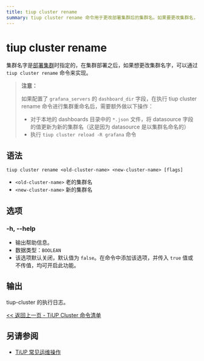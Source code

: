 ```yaml
---
title: tiup cluster rename
summary: tiup cluster rename 命令用于更改部署集群后的集群名。如果要更改集群名，可以使用 tiup cluster rename <old-cluster-name> <new-cluster-name> 命令。注意：如果配置了 grafana_servers 的 dashboard_dir 字段，需要更新本地 dashboards 目录中的 *.json 文件的 datasource 字段的值，并执行 tiup cluster reload -R grafana 命令。执行日志将输出到 tiup-cluster。
---
```


# tiup cluster rename

集群名字是[部署集群](/tiup/tiup-component-cluster-deploy.md)时指定的，在集群部署之后，如果想更改集群名字，可以通过 `tiup cluster rename` 命令来实现。

> **注意：**
>
> 如果配置了 `grafana_servers` 的 `dashboard_dir` 字段，在执行 tiup cluster rename 命令进行集群重命名后，需要额外做以下操作：
>
> + 对于本地的 dashboards 目录中的 `*.json` 文件，将 datasource 字段的值更新为新的集群名（这是因为 datasource 是以集群名命名的）
> + 执行 `tiup cluster reload -R grafana` 命令

## 语法

```shell
tiup cluster rename <old-cluster-name> <new-cluster-name> [flags]
```

- `<old-cluster-name>` 老的集群名
- `<new-cluster-name>` 新的集群名

## 选项

### -h, --help

- 输出帮助信息。
- 数据类型：`BOOLEAN`
- 该选项默认关闭，默认值为 `false`。在命令中添加该选项，并传入 `true` 值或不传值，均可开启此功能。

## 输出

tiup-cluster 的执行日志。

[<< 返回上一页 - TiUP Cluster 命令清单](/tiup/tiup-component-cluster.md#命令清单)

## 另请参阅

- [TiUP 常见运维操作](/maintain-tidb-using-tiup.md)